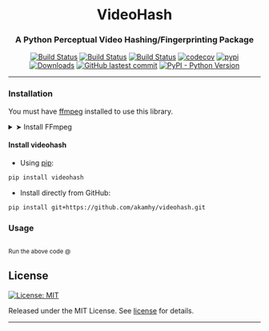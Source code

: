 <div align="center">

<h1> VideoHash </h1>

<h3>A Python Perceptual Video Hashing/Fingerprinting Package</h3>

</div>

<p align="center">
<a href="https://github.com/akamhy/videohash/actions?query=workflow%3AUbuntu"><img alt="Build Status" src="https://github.com/akamhy/videohash/workflows/Ubuntu/badge.svg"></a>
<a href="https://github.com/akamhy/videohash/actions?query=workflow%3AWindows"><img alt="Build Status" src="https://github.com/akamhy/videohash/workflows/Windows/badge.svg"></a>
<a href="https://github.com/akamhy/videohash/actions?query=workflow%3AmacOS"><img alt="Build Status" src="https://github.com/akamhy/videohash/workflows/macOS/badge.svg"></a>
<a href="https://codecov.io/gh/akamhy/videohash"><img alt="codecov" src="https://codecov.io/gh/akamhy/videohash/branch/main/graph/badge.svg"></a>
<a href="https://pypi.org/project/videohash/"><img alt="pypi" src="https://img.shields.io/pypi/v/videohash.svg"></a>
<a href="https://pepy.tech/project/videohash?versions=1*"><img alt="Downloads" src="https://pepy.tech/badge/videohash/month"></a>
<a href="https://github.com/akamhy/videohash/commits/main"><img alt="GitHub lastest commit" src="https://img.shields.io/github/last-commit/akamhy/videohash?color=blue&style=flat-square"></a>
<a href="#"><img alt="PyPI - Python Version" src="https://img.shields.io/pypi/pyversions/videohash?style=flat-square"></a>
</p>

--------------------------------------------------------------------------


### Installation
You must have [ffmpeg](https://ffmpeg.org/) installed to use this library.
<details><summary>➤ Install FFmpeg</summary>
<p>

###### Linux

  - APT
```bash
sudo apt-get update
sudo apt install ffmpeg
```
  - Snap
```bash
sudo snap install ffmpeg
```

###### Windows
Steps are [based on video.stackexchange.com/a/20496](https://video.stackexchange.com/a/20496), please note that the download site is outdated as of January 2021.
  - Download the `release full` variant from <https://www.gyan.dev/ffmpeg/builds/>. You can download any variant you want, but I prefer the full release.
  - Decompress the archive.
  - Copy the bin directory from the decompressed folder, and paste inside `C:\Program Files\ffmpeg\`.
  - Right click on "This PC" and navigate to `Properties > Advanced System Settings > Advanced tab > Environment Variables`.
  - In the Environment Variables window, click the "Path" row under the "Variable" column, then click Edit.
  - Click New and add `C:\Program Files\ffmpeg\bin\`to the list.
  - Click Ok on all the windows we just opened up. (Answer postive)

If you still have doubts read the answer <https://video.stackexchange.com/a/20496>, it has images to guide you.

Prefer video? <https://www.youtube.com/watch?v=qjtmgCb8NcE>.

###### macOS
```bash
brew install ffmpeg
```
</p>
</details>


#### Install videohash

  - Using [pip](https://en.wikipedia.org/wiki/Pip_(package_manager)):

```bash
pip install videohash
```

  - Install directly from GitHub:

```bash
pip install git+https://github.com/akamhy/videohash.git
```

### Usage

```python

```
<sub>Run the above code @ </sub>





## License
[![License: MIT](https://img.shields.io/badge/License-MIT-green.svg)](https://github.com/akamhy/videohash/blob/master/LICENSE)


Released under the MIT License. See
[license](https://github.com/akamhy/videohash/blob/master/LICENSE) for details.

------------------------------------------------------------------------------------
